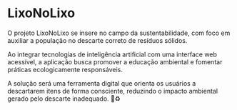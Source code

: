# LixoNoLixo

O projeto LixoNoLixo se insere no campo da sustentabilidade, com foco em auxiliar a população no descarte correto de resíduos sólidos.

Ao integrar tecnologias de inteligência artificial com uma interface web acessível, a aplicação busca promover a educação ambiental e fomentar práticas ecologicamente responsáveis.

A solução será uma ferramenta digital que orienta os usuários a descartarem itens de forma consciente, reduzindo o impacto ambiental gerado pelo descarte inadequado. 🌿♻️
